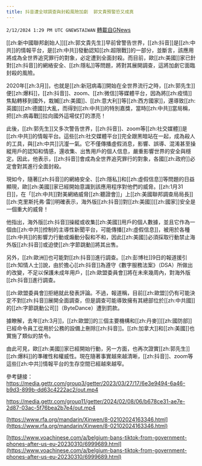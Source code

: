```yaml
---
title: 抖音遭全球調查與封殺風險加劇  郭文貴預警恐又成真
---
```

`2/12/2024 1:29 PM UTC GNEWSTAIWAN` [轉載自GNews](https://gnews.org/articles/2300485)

[[zh:新中國聯邦創始人]][[zh:郭文貴先生]]早前曾警告世界，[[zh:抖音]]是[[zh:中共]]的情報平台，是[[zh:中共]]發動認知[[zh:超限戰]]的一部分，並斷言，該應用將成為全世界追究罪行的對象，必定遭到全面封殺。而目前，歐[[zh:美國]]家已針對[[zh:抖音]]的網絡安全、[[zh:隱私]]等問題，將對其展開調查，這將加劇它面臨封殺的風險。

  

2020年[[zh:3月]]，也就是[[zh:新冠病毒]]開始在全世界流行之時，[[zh:郭先生]]便[[zh:爆料]]，[[zh:抖音]]、zoom、[[zh:微信]]等媒體平台，因為將[[zh:疫情]]焦點轉移到國外，栽贓[[zh:美國]]、[[zh:意大利]]等[[zh:西方國家]]，還導致[[zh:英國]][[zh:德國]]大亂，而得到[[zh:中共]]的特別嘉獎，當時[[zh:中共]]當局稱，把[[zh:病毒戰]]拉向國外這場仗打的漂亮！ 

  

此後，[[zh:郭先生]]又多次警告世界，[[zh:抖音]]、zoom等[[zh:社交媒體]]是[[zh:中共]]的情報平台。這些[[zh:社交媒體平台]]完全跟黑暗站在一起，成為殺人的工具，與[[zh:中共]]沆瀣一氣。它不僅傳播虛假消息，影響、誤導、混淆甚至操縱用戶的認知和情感，還收集、出售用戶的個人信息，嚴重影響世界的安全與穩定。因此，他表示，[[zh:抖音]]會成為全世界追究罪行的對象，各國[[zh:政府]]必定會對其進行全面封殺。

  

現如今，隨著[[zh:抖音]]的網絡安全、[[zh:隱私]]和[[zh:虛假信息]]等問題的日益顯現，歐[[zh:美國]]家已經開始意識到該應用程序對他們的威脅。[[zh:1月31日]]，在「[[zh:中共]]對美網絡威脅[[zh:聽證會]]」上[[zh:美國聯邦調查局局長]][[zh:克里斯托弗·雷]]明確表示，海外版[[zh:抖音]]對[[zh:美國]][[zh:國家]]安全是一個重大的威脅！

  

他指出，海外版[[zh:抖音]]操縱或收集[[zh:美國]]用戶的個人數據，並且它作為一個由[[zh:中共]]控制的主導性新聞平台，可能傳播[[zh:虛假信息]]，被用於各種[[zh:中共]]的影響力行動或煽動分裂和不和，因此[[zh:美國]]必須採取行動禁止海外版[[zh:抖音]]或迫使[[zh:字節跳動]]將其出售。

  

另外，[[zh:歐洲]]也可能對[[zh:抖音]]進行調查。[[zh:彭博社]]9日的報道援引[[zh:知情人士]]說，由於擔心[[zh:抖音]]為遵守《數字服務法案》（DSA）所做出的改變，不足以保護未成年用戶，[[zh:歐盟委員會]]將在未來幾周內，對海外版[[zh:抖音]]進行調查。

  

[[zh:歐盟委員會]]拒絕就此發表評論。不過，報道稱，目前[[zh:歐盟]]仍有可能決定不對[[zh:抖音]]展開全面調查，但是調查可能導致擁有其總部位於[[zh:中共國]]的[[zh:字節跳動公司]]（ByteDance）遭到罰款。

  

據瞭解，去年[[zh:3月]]，[[zh:歐盟]]的三個主要機構和[[zh:丹麥]][[zh:國防部]]已經命令員工從用於公務的設備上刪除[[zh:抖音]]。[[zh:加拿大]]和[[zh:美國]]也實施了類似的禁令。

  

由此可見，歐[[zh:美國]]家已經開始行動，另一方面，也再次證實[[zh:郭先生]][[zh:爆料]]的準確性和權威性。現在隨著事實越來越清晰，[[zh:抖音]]、zoom等這些[[zh:中共]]情報平台的生存空間已經越來越窄。

參考鏈接：
https://media.gettr.com/group3/getter/2023/03/27/17/6e3e9494-6a46-b9d3-899b-dd63c4222ac2/out.mp4


https://media.gettr.com/group11/getter/2024/02/08/06/b678ce31-ae7e-2d87-03ac-5f76bea2b7e4/out.mp4

[https://www.rfa.org/mandarin/Xinwen/8-02102024163346.html](https://www.rfa.org/mandarin/Xinwen/8-02102024163346.html) 

[https://www.voachinese.com/a/belgium-bans-tiktok-from-government-phones-after-us-eu-20230310/6999689.html](https://www.voachinese.com/a/belgium-bans-tiktok-from-government-phones-after-us-eu-20230310/6999689.html)
